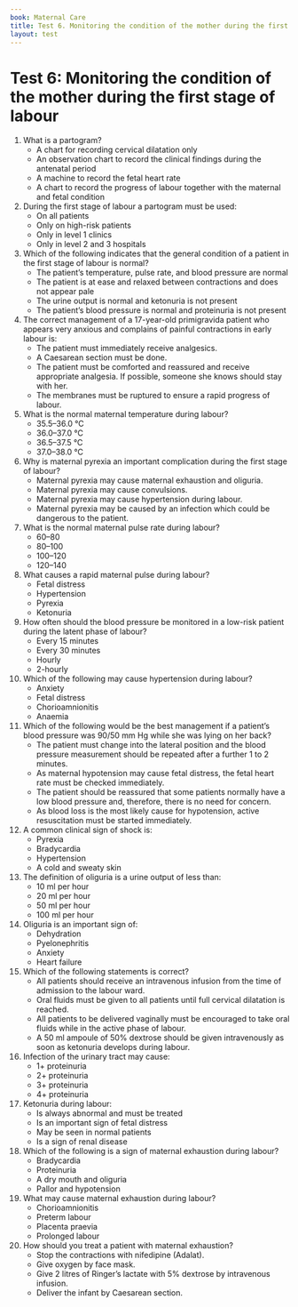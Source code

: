 ```yaml
---
book: Maternal Care
title: Test 6. Monitoring the condition of the mother during the first stage of labour
layout: test
---
```


# Test 6: Monitoring the condition of the mother during the first stage of labour

1.	What is a partogram?
	-	A chart for recording cervical dilatation only
	-	An observation chart to record the clinical findings during the antenatal period
	-	A machine to record the fetal heart rate
	+	A chart to record the progress of labour together with the maternal and fetal condition
2.	During the first stage of labour a partogram must be used:
	+	On all patients
	-	Only on high-risk patients
	-	Only in level 1 clinics
	-	Only in level 2 and 3 hospitals
3.	Which of the following indicates that the general condition of a patient in the first stage of labour is normal?
	-	The patient’s temperature, pulse rate, and blood pressure are normal
	+	The patient is at ease and relaxed between contractions and does not appear pale
	-	The urine output is normal and ketonuria is not present
	-	The patient’s blood pressure is normal and proteinuria is not present
4.	The correct management of a 17-year-old primigravida patient who appears very anxious and complains of painful contractions in early labour is:
	-	The patient must immediately receive analgesics.
	-	A Caesarean section must be done.
	+	The patient must be comforted and reassured and receive appropriate analgesia. If possible, someone she knows should stay with her.
	-	The membranes must be ruptured to ensure a rapid progress of labour.
5.	What is the normal maternal temperature during labour?
	-	35.5–36.0 °C
	+	36.0–37.0 °C
	-	36.5–37.5 °C
	-	37.0–38.0 °C
6.	Why is maternal pyrexia an important complication during the first stage of labour?
	-	Maternal pyrexia may cause maternal exhaustion and oliguria.
	-	Maternal pyrexia may cause convulsions.
	-	Maternal pyrexia may cause hypertension during labour.
	+	Maternal pyrexia may be caused by an infection which could be dangerous to the patient.
7.	What is the normal maternal pulse rate during labour?
	-	60–80
	+	80–100
	-	100–120
	-	120–140
8.	What causes a rapid maternal pulse during labour?
	-	Fetal distress
	-	Hypertension
	+	Pyrexia
	-	Ketonuria
9.	How often should the blood pressure be monitored in a low-risk patient during the latent phase of labour?
	-	Every 15 minutes
	-	Every 30 minutes
	-	Hourly
	+	2-hourly
10.	Which of the following may cause hypertension during labour?
	+	Anxiety
	-	Fetal distress
	-	Chorioamnionitis
	-	Anaemia
11.	Which of the following would be the best management if a patient’s blood pressure was 90/50 mm Hg while she was lying on her back?
	+	The patient must change into the lateral position and the blood pressure measurement should be repeated after a further 1 to 2 minutes.
	-	As maternal hypotension may cause fetal distress, the fetal heart rate must be checked immediately.
	-	The patient should be reassured that some patients normally have a low blood pressure and, therefore, there is no need for concern.
	-	As blood loss is the most likely cause for hypotension, active resuscitation must be started immediately.
12.	A common clinical sign of shock is:
	-	Pyrexia
	-	Bradycardia
	-	Hypertension
	+	A cold and sweaty skin
13.	The definition of oliguria is a urine output of less than:
	-	10 ml per hour
	+	20 ml per hour
	-	50 ml per hour
	-	100 ml per hour
14.	Oliguria is an important sign of:
	+	Dehydration
	-	Pyelonephritis
	-	Anxiety
	-	Heart failure
15.	Which of the following statements is correct?
	-	All patients should receive an intravenous infusion from the time of admission to the labour ward.
	-	Oral fluids must be given to all patients until full cervical dilatation is reached.
	+	All patients to be delivered vaginally must be encouraged to take oral fluids while in the active phase of labour.
	-	A 50 ml ampoule of 50% dextrose should be given intravenously as soon as ketonuria develops during labour.
16.	Infection of the urinary tract may cause:
	+	1+ proteinuria
	-	2+ proteinuria
	-	3+ proteinuria
	-	4+ proteinuria
17.	Ketonuria during labour:
	-	Is always abnormal and must be treated
	-	Is an important sign of fetal distress
	+	May be seen in normal patients
	-	Is a sign of renal disease
18.	Which of the following is a sign of maternal exhaustion during labour?
	-	Bradycardia
	-	Proteinuria
	+	A dry mouth and oliguria
	-	Pallor and hypotension
19.	What may cause maternal exhaustion during labour?
	-	Chorioamnionitis
	-	Preterm labour
	-	Placenta praevia
	+	Prolonged labour
20.	How should you treat a patient with maternal exhaustion?
	-	Stop the contractions with nifedipine (Adalat).
	-	Give oxygen by face mask.
	+	Give 2 litres of Ringer’s lactate with 5% dextrose by intravenous infusion.
	-	Deliver the infant by Caesarean section.
